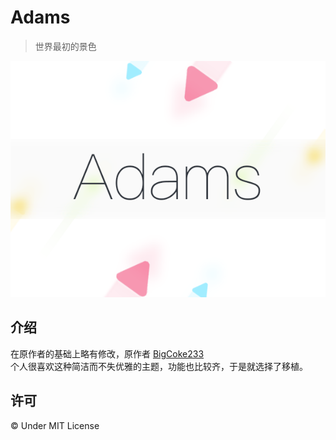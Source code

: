 # Adams
> 世界最初的景色

<p align="center">
  <img src="screenshot.png">
</p>

## 介绍
在原作者的基础上略有修改，原作者 [BigCoke233](https://github.com/BigCoke233/adams)  
个人很喜欢这种简洁而不失优雅的主题，功能也比较齐，于是就选择了移植。

## 许可
&copy; Under MIT License
